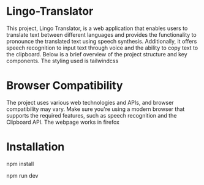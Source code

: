 # Lingo-Translator

This project, Lingo Translator, is a web application that enables users to translate text between different languages and provides the functionality to pronounce the translated text using speech synthesis. Additionally, it offers speech recognition to input text through voice and the ability to copy text to the clipboard. Below is a brief overview of the project structure and key components. The styling used is tailwindcss


# Browser Compatibility

The project uses various web technologies and APIs, and browser compatibility may vary. Make sure you're using a modern browser that supports the required features, such as speech recognition and the Clipboard API. The webpage works in firefox

# Installation

npm install

npm run dev